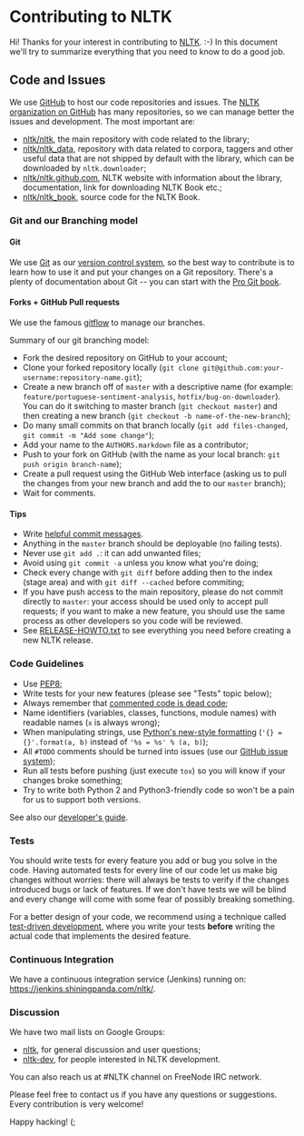 Contributing to NLTK
====================

Hi! Thanks for your interest in contributing to [NLTK](http://www.nltk.org/).
:-) In this document we'll try to summarize everything that you need to know to
do a good job.


Code and Issues
---------------

We use [GitHub](https://www.github.com/) to host our code repositories and
issues. The [NLTK organization on GitHub](https://github.com/nltk) has many
repositories, so we can manage better the issues and development. The most
important are:

- [nltk/nltk](https://github.com/nltk/nltk/), the main repository with code
  related to the library;
- [nltk/nltk_data](https://github.com/nltk/nltk_data), repository with data
  related to corpora, taggers and other useful data that are not shipped by
  default with the library, which can be downloaded by `nltk.downloader`;
- [nltk/nltk.github.com](https://github.com/nltk/nltk.github.com), NLTK website
  with information about the library, documentation, link for downloading NLTK
  Book etc.;
- [nltk/nltk_book](https://github.com/nltk/nltk_book), source code for the NLTK
  Book.


### Git and our Branching model

#### Git

We use [Git](http://git-scm.com/) as our [version control
system](http://en.wikipedia.org/wiki/Revision_control), so the best way to
contribute is to learn how to use it and put your changes on a Git repository.
There's a plenty of documentation about Git -- you can start with the [Pro Git
book](http://git-scm.com/book/).

#### Forks + GitHub Pull requests

We use the famous
[gitflow](http://nvie.com/posts/a-successful-git-branching-model/) to manage our
branches.

Summary of our git branching model:
- Fork the desired repository on GitHub to your account;
- Clone your forked repository locally
  (`git clone git@github.com:your-username:repository-name.git`);
- Create a new branch off of `master` with a descriptive name (for example:
  `feature/portuguese-sentiment-analysis`, `hotfix/bug-on-downloader`). You can
  do it switching to master branch (`git checkout master`) and then creating a
  new branch (`git checkout -b name-of-the-new-branch`);
- Do many small commits on that branch locally (`git add files-changed`,
  `git commit -m "Add some change"`);
- Add your name to the `AUTHORS.markdown` file as a contributor;
- Push to your fork on GitHub (with the name as your local branch:
  `git push origin branch-name`);
- Create a pull request using the GitHub Web interface (asking us to pull the
  changes from your new branch and add the to our `master` branch);
- Wait for comments.


#### Tips

- Write [helpful commit
  messages](http://robots.thoughtbot.com/5-useful-tips-for-a-better-commit-message).
- Anything in the `master` branch should be deployable (no failing tests).
- Never use `git add .`: it can add unwanted files;
- Avoid using `git commit -a` unless you know what you're doing;
- Check every change with `git diff` before adding then to the index (stage
  area) and with `git diff --cached` before commiting;
- If you have push access to the main repository, please do not commit directly
  to `master`: your access should be used only to accept pull requests; if you
  want to make a new feature, you should use the same process as other
  developers so you code will be reviewed.
- See [RELEASE-HOWTO.txt](RELEASE-HOWTO.txt) to see everything you
  need before creating a new NLTK release.


### Code Guidelines

- Use [PEP8](http://www.python.org/dev/peps/pep-0008/);
- Write tests for your new features (please see "Tests" topic below);
- Always remember that [commented code is dead
  code](http://www.codinghorror.com/blog/2008/07/coding-without-comments.html);
- Name identifiers (variables, classes, functions, module names) with readable
  names (`x` is always wrong);
- When manipulating strings, use [Python's new-style
  formatting](http://docs.python.org/library/string.html#format-string-syntax)
  (`'{} = {}'.format(a, b)` instead of `'%s = %s' % (a, b)`);
- All `#TODO` comments should be turned into issues (use our
  [GitHub issue system](https://github.com/namd/pypln.web/issues));
- Run all tests before pushing (just execute `tox`) so you will know if your
  changes broke something;
- Try to write both Python 2 and Python3-friendly code so won't be a pain for
  us to support both versions.

See also our [developer's
guide](https://github.com/nltk/nltk/wiki/Developers-Guide).


### Tests

You should write tests for every feature you add or bug you solve in the code.
Having automated tests for every line of our code let us make big changes
without worries: there will always be tests to verify if the changes introduced
bugs or lack of features. If we don't have tests we will be blind and every
change will come with some fear of possibly breaking something.

For a better design of your code, we recommend using a technique called
[test-driven development](https://en.wikipedia.org/wiki/Test-driven_development),
where you write your tests **before** writing the actual code that implements
the desired feature.


### Continuous Integration

We have a continuous integration service (Jenkins) running on:
<https://jenkins.shiningpanda.com/nltk/>.


### Discussion

We have two mail lists on Google Groups:

- [nltk](https://groups.google.com/forum/#!forum/nltk), for general discussion
  and user questions;
- [nltk-dev](https://groups.google.com/forum/#!forum/nltk-dev), for people
  interested in NLTK development.

You can also reach us at #NLTK channel on FreeNode IRC network.

Please feel free to contact us if you have any questions or suggestions. Every
contribution is very welcome!

Happy hacking! (;
